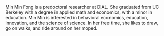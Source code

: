 Min Min Fong is a predoctoral researcher at DIAL. She graduated from UC Berkeley with a degree in applied math and economics, with a minor in education. Min Min is interested in behavioral economics, education, innovation, and the science of science. In her free time, she likes to draw, go on walks, and ride around on her moped.
